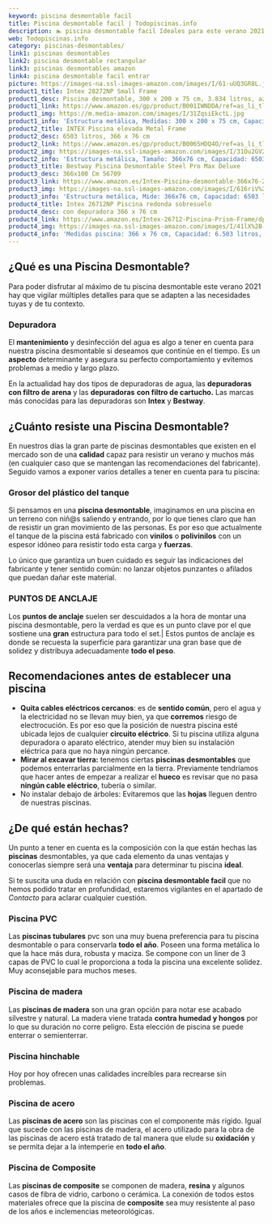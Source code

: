 ```yaml
---
keyword: piscina desmontable facil
title: Piscina desmontable facil | Todopiscinas.info
description: 🏊 piscina desmontable facil Ideales para este verano 2021. Aquí puedes comprar piscina desmontable facil y comparar con otras similares. No dejes escapar piscina desmontable facil a un precio realmente tentador.
web: Todopiscinas.info
category: piscinas-desmontables/
link1: piscinas desmontables
link2: piscina desmontable rectangular
link3: piscinas desmontables amazon
link4: piscina desmontable facil entrar
picture: https://images-na.ssl-images-amazon.com/images/I/61-uUQ3GR8L.jpg
product1_title: Intex 28272NP Small Frame
product1_desc: Piscina desmontable, 300 x 200 x 75 cm, 3.834 litros, azul
product1_link: https://www.amazon.es/gp/product/B001IWNDDA/ref=as_li_tl?ie=UTF8&camp=3638&creative=24630&creativeASIN=B001IWNDDA&linkCode=as2&tag=todopiscinas0e-21&linkId=25b9d647487c889cb6ef56ed63f50ca1
product1_img: https://m.media-amazon.com/images/I/31ZqsiEkctL.jpg
product1_info: 'Estructura metálica, Medidas: 300 x 200 x 75 cm, Capacidad: 3.834 litros, Para 6 personas (+ 6 años), Fácil montaje, Forma rectangular'
product2_title: INTEX Piscina elevada Metal Frame
product2_desc: 6503 litros, 366 x 76 cm
product2_link: https://www.amazon.es/gp/product/B0065HDQ4O/ref=as_li_tl?ie=UTF8&camp=3638&creative=24630&creativeASIN=B0065HDQ4O&linkCode=as2&tag=todopiscinas0e-21&linkId=ed2430e3ba564d3527ee103df33ed7b3
product2_img: https://images-na.ssl-images-amazon.com/images/I/31Ou2GV2SAL.jpg
product2_info: 'Estructura metálica, Tamaño: 366x76 cm, Capacidad: 6503 litros, Forma circular, De 4 a 7 personas (+6 años)'
product3_title: Bestway Piscina Desmontable Steel Pro Max Deluxe
product3_desc: 366x100 Cm 56709
product3_link: https://www.amazon.es/Intex-Piscina-desmontable-366x76-28210NP/dp/B0065HDQ4O?__mk_es_ES=%C3%85M%C3%85%C5%BD%C3%95%C3%91&crid=25UQGV9HG2INI&dchild=1&keywords=piscinas+desmontables&qid=1615854176&sprefix=piscinas+dem%2Caps%2C201&sr=8-5&linkCode=ll1&tag=todopiscinas0e-21&linkId=34f200977c6cbaab1f3f4d9ac0e64755&language=es_ES&ref_=as_li_ss_tl
product3_img: https://images-na.ssl-images-amazon.com/images/I/616riV%2BiY3L.jpg
product3_info: 'Estructura metálica, Mide: 366x76 cm, Capacidad: 6503 litros, De 4 a 7 personas mayores de 6 años, Forma circular, Tecnología Super-Tough'
product4_title: Intex 26712NP Piscina redonda sobresuelo
product4_desc: con depuradora 366 x 76 cm
product4_link: https://www.amazon.es/Intex-26712-Piscina-Prism-Frame/dp/B07FB823GL?__mk_es_ES=%C3%85M%C3%85%C5%BD%C3%95%C3%91&dchild=1&keywords=piscinas+desmontables+con+depuradora&qid=1615936418&sr=8-5&linkCode=ll1&tag=todopiscinas0e-21&linkId=d98699de7830cd471766fa1daa36de34&language=es_ES&ref_=as_li_ss_tl
product4_img: https://images-na.ssl-images-amazon.com/images/I/41lX%2B-YpibL.jpg
product4_info: 'Medidas piscina: 366 x 76 cm, Capacidad: 6.503 litros, Incluye depuradora de cartucha A, Lona resistente triple capa'
---
```



<external-banner></external-banner>


<brand-panel :title=product1_title :desc=product1_desc :img=product1_img :link=product1_link></brand-panel>

<stats-list :link1=link1 :link2=link2 :link3=link3 :link4=link4 :category=category></stats-list>
## ¿Qué es una Piscina Desmontable?



Para poder disfrutar al máximo de tu piscina desmontable este verano 2021 hay que vigilar múltiples detalles para que se adapten a las necesidades tuyas y de tu contexto.


### Depuradora

El **mantenimiento** y desinfección del agua es algo a tener en cuenta para nuestra piscina desmontable si deseamos que continúe en el tiempo. Es un **aspecto** determinante y asegura su perfecto comportamiento y evitemos problemas a medio y largo plazo.

En la actualidad hay dos tipos de depuradoras de agua, las **depuradoras con filtro de arena** y  las **depuradoras** **con filtro de cartucho.** Las marcas más conocidas para las depuradoras son **Intex** y **Bestway**.


## ¿Cuánto resiste una Piscina Desmontable?

En nuestros días la gran parte de piscinas desmontables que existen en el mercado son de una **calidad** capaz para resistir un verano y muchos más (en cualquier caso que se mantengan las recomendaciones del fabricante). Seguido vamos a exponer varios detalles a tener en cuenta para tu piscina:


### Grosor del plástico del tanque

Si pensamos en una **piscina desmontable**, imaginamos en una piscina en un terreno con niñ@s saliendo y entrando, por lo que tienes claro que han de resistir un gran movimiento de las personas. Es por eso que actualmente el tanque de la piscina está fabricado con **vinilos** o **polivinilos** con un espesor idóneo para resistir todo esta carga y **fuerzas**.

Lo único que garantiza un	 buen cuidado es seguir las indicaciones del fabricante y tener sentido común: no lanzar objetos punzantes o afilados que puedan dañar este material.


### PUNTOS DE ANCLAJE

Los **puntos de anclaje** suelen ser descuidados a la hora de montar una piscina desmontable, pero la verdad es que es un punto clave por el que sostiene una **gran** estructura para todo el set.| Estos puntos de anclaje es donde se recuesta la superficie para garantizar una gran base que de solidez y distribuya adecuadamente **todo el peso**.


## Recomendaciones antes de establecer una piscina



*   **Quita cables eléctricos cercanos**: es de **sentido común**, pero el agua y la electricidad no se llevan muy bien, ya que **corremos** riesgo de electrocución. Es por eso que la posición de nuestra piscina esté ubicada lejos de cualquier **circuito eléctrico**. Si tu piscina utiliza alguna depuradora o aparato eléctrico, atender muy bien su instalación eléctrica para que no haya ningún percance.
*   **Mirar al excavar tierra:** tenemos ciertas **piscinas desmontables** que podemos enterrarlas parcialmente en la tierra. Previamente tendríamos que hacer antes de empezar a realizar el **hueco** es revisar que no pasa **ningún cable eléctrico**, tubería o similar.
*   No instalar debajo de árboles: Evitaremos que las **hojas** lleguen dentro de nuestras piscinas.


## ¿De qué  están hechas?

Un punto a tener en cuenta es la composición con la que están hechas las **piscinas** desmontables, ya que cada elemento da unas ventajas y conocerlas siempre será una **ventaja** para determinar tu piscina **ideal**.

Si te suscita una duda en relación con **piscina desmontable facil** que no hemos podido tratar en profundidad, estaremos vigilantes en el apartado de _Contacto_ para aclarar cualquier cuestión.


### Piscina  PVC

Las **piscinas tubulares** pvc son una muy buena preferencia para tu piscina desmontable o para conservarla **todo el año**. Poseen una forma metálica lo que la hace más dura, robusta y maciza. Se compone con un liner de 3 capas de PVC lo cual le proporciona a toda la piscina una excelente solidez. Muy aconsejable para muchos meses.


### Piscina de madera

Las **piscinas de madera** son una gran opción para notar ese acabado silvestre y natural. La madera viene tratada **contra humedad y hongos** por lo que su duración no corre peligro. Esta elección de piscina se puede enterrar o semienterrar.


### Piscina hinchable

 Hoy por hoy ofrecen unas calidades increíbles para recrearse sin problemas.


### Piscina de acero

Las **piscinas de acero** son las piscinas con el componente más rígido. Igual que sucede con las piscinas de madera, el acero utilizado para la obra de las piscinas de acero está tratado de tal manera que elude su **oxidación** y se permita dejar a la intemperie en **todo el año**.


### Piscina de Composite

Las **piscinas de composite** se componen de madera, **resina** y algunos casos de fibra de vidrio, carbono o cerámica. La conexión de todos estos materiales ofrece que la piscina de **composite** sea muy resistente al paso de los años e inclemencias meteorológicas.
